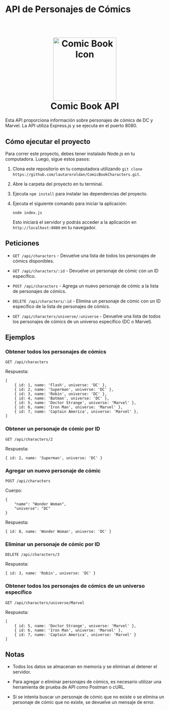 # API de Personajes de Cómics

<h1 align="center">
  <br>
  <a href="http://www.amitmerchant.com/electron-markdownify"><img src="https://i0.wp.com/comikonistanbul.com/wp-content/uploads/2017/08/cizgi.png" alt="Comic Book Icon" width="200"></a>
  <br>
  Comic Book API
  <br>
</h1>

Esta API proporciona información sobre personajes de cómics de DC y Marvel. La API utiliza Express.js y se ejecuta en el puerto 8080.

## Cómo ejecutar el proyecto

Para correr este proyecto, debes tener instalado Node.js en tu computadora. Luego, sigue estos pasos:

1. Clona este repositorio en tu computadora utilizando `git clone https://github.com/lautaroroldan/ComicBookCharacters.git`.

2. Abre la carpeta del proyecto en tu terminal.

3. Ejecuta `npm install` para instalar las dependencias del proyecto.

4. Ejecuta el siguiente comando para iniciar la aplicación:

   ```
   node index.js
   ```

   Esto iniciará el servidor y podrás acceder a la aplicación en `http://localhost:8080` en tu navegador.

## Peticiones

- `GET /api/characters` - Devuelve una lista de todos los personajes de cómics disponibles.

- `GET /api/characters/:id` - Devuelve un personaje de cómic con un ID específico.

- `POST /api/characters` - Agrega un nuevo personaje de cómic a la lista de personajes de cómics.

- `DELETE /api/characters/:id` - Elimina un personaje de cómic con un ID específico de la lista de personajes de cómics.

- `GET /api/characters/universe/:universe` - Devuelve una lista de todos los personajes de cómics de un universo específico (DC o Marvel).

## Ejemplos

### Obtener todos los personajes de cómics

```
GET /api/characters
```

Respuesta:
```
[
    { id: 1, name: 'Flash', universe: 'DC' },
    { id: 2, name: 'Superman', universe: 'DC' },
    { id: 3, name: 'Robin', universe: 'DC' },
    { id: 4, name: 'Batman', universe: 'DC' },
    { id: 5, name: 'Doctor Strange', universe: 'Marvel' },
    { id: 6, name: 'Iron Man', universe: 'Marvel' },
    { id: 7, name: 'Captain America', universe: 'Marvel' },
]
```

### Obtener un personaje de cómic por ID

```
GET /api/characters/2
```

Respuesta:
```
{ id: 2, name: 'Superman', universe: 'DC' }
```

### Agregar un nuevo personaje de cómic

```
POST /api/characters
```
Cuerpo:
```
{
    "name": "Wonder Woman",
    "universe": "DC"
}
```

Respuesta:
```
{ id: 8, name: 'Wonder Woman', universe: 'DC' }
```

### Eliminar un personaje de cómic por ID

```
DELETE /api/characters/3
```

Respuesta:
```
{ id: 3, name: 'Robin', universe: 'DC' }
```

### Obtener todos los personajes de cómics de un universo específico

```
GET /api/characters/universe/Marvel
```

Respuesta:
```
[
    { id: 5, name: 'Doctor Strange', universe: 'Marvel' },
    { id: 6, name: 'Iron Man', universe: 'Marvel' },
    { id: 7, name: 'Captain America', universe: 'Marvel' }
]
```

## Notas

- Todos los datos se almacenan en memoria y se eliminan al detener el servidor.

- Para agregar o eliminar personajes de cómics, es necesario utilizar una herramienta de prueba de API como Postman o cURL.

- Si se intenta buscar un personaje de cómic que no existe o se elimina un personaje de cómic que no existe, se devuelve un mensaje de error.
